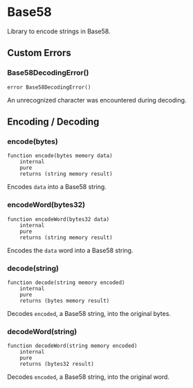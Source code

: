 # Base58

Library to encode strings in Base58.






<!-- customintro:start --><!-- customintro:end -->

## Custom Errors

### Base58DecodingError()

```solidity
error Base58DecodingError()
```

An unrecognized character was encountered during decoding.

## Encoding / Decoding

### encode(bytes)

```solidity
function encode(bytes memory data)
    internal
    pure
    returns (string memory result)
```

Encodes `data` into a Base58 string.

### encodeWord(bytes32)

```solidity
function encodeWord(bytes32 data)
    internal
    pure
    returns (string memory result)
```

Encodes the `data` word into a Base58 string.

### decode(string)

```solidity
function decode(string memory encoded)
    internal
    pure
    returns (bytes memory result)
```

Decodes `encoded`, a Base58 string, into the original bytes.

### decodeWord(string)

```solidity
function decodeWord(string memory encoded)
    internal
    pure
    returns (bytes32 result)
```

Decodes `encoded`, a Base58 string, into the original word.